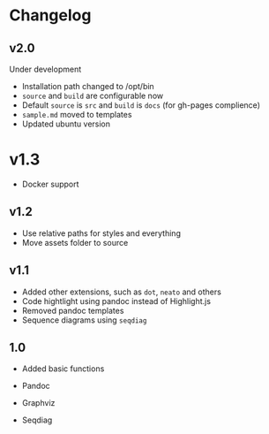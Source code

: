 # Changelog

## v2.0

Under development

* Installation path changed to /opt/bin
* `source` and `build` are configurable now
* Default `source` is `src` and `build` is `docs` (for gh-pages complience)
* `sample.md` moved to templates
* Updated ubuntu version

# v1.3

* Docker support

## v1.2

* Use relative paths for styles and everything
* Move assets folder to source

## v1.1

* Added other extensions, such as `dot`, `neato` and others
* Code hightlight using pandoc instead of Highlight.js
* Removed pandoc templates
* Sequence diagrams using `seqdiag`

## 1.0

* Added basic functions
* Pandoc

* Graphviz
* Seqdiag
